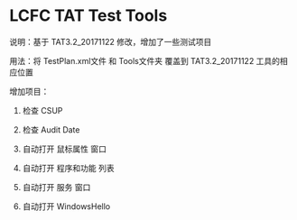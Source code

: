 # LCFC TAT Test Tools

说明：基于 TAT3.2_20171122 修改，增加了一些测试项目

用法：将 TestPlan.xml文件 和 Tools文件夹 覆盖到 TAT3.2_20171122 工具的相应位置

增加项目：

  1. 检查 CSUP

  2. 检查 Audit Date

  3. 自动打开 鼠标属性 窗口

  4. 自动打开 程序和功能 列表

  5. 自动打开 服务 窗口

  6. 自动打开 WindowsHello
